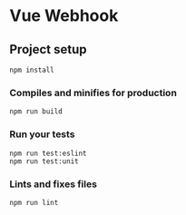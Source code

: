 # Vue Webhook

## Project setup
```
npm install
```

### Compiles and minifies for production
```
npm run build
```

### Run your tests
```
npm run test:eslint
npm run test:unit
```

### Lints and fixes files
```
npm run lint
```
